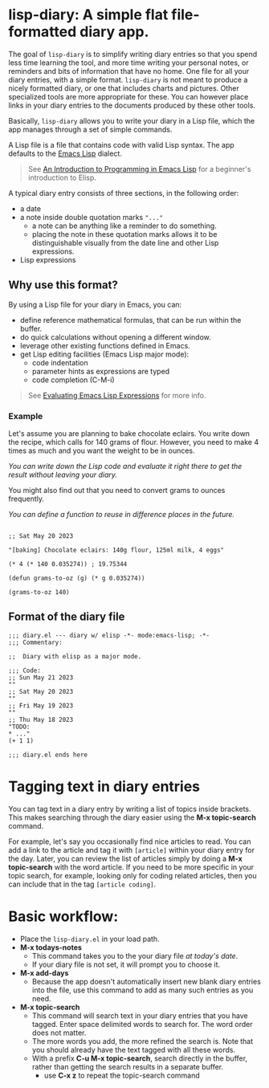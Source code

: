 # lisp-diary: A simple flat file-formatted diary app.

The goal of `lisp-diary` is to simplify writing diary entries so that you spend less time learning the tool, and more time writing your personal notes, or reminders and bits of information that have no home. One file for all your diary entries, with a simple format. `lisp-diary` is not meant to produce a nicely formatted diary, or one that includes charts and pictures. Other specialized tools are more appropriate for these. You can however place links in your diary entries to the documents produced by these other tools.

Basically, `lisp-diary` allows you to write your diary in a Lisp file, which the app manages through a set of simple commands. 

A Lisp file is a file that contains code with valid Lisp syntax. The app defaults to the [Emacs Lisp](https://en.wikipedia.org/wiki/Emacs_Lisp) dialect.

> See [An Introduction to Programming in Emacs Lisp](https://www.gnu.org/software/emacs/manual/html_node/eintr/index.html) for a beginner's introduction to Elisp.

A typical diary entry consists of three sections, in the following order:

  * a date
  * a note inside double quotation marks `"..."`
    * a note can be anything like a reminder to do something.
    * placing the note in these quotation marks allows it to be distinguishable visually from the date line and other Lisp expressions.
  * Lisp expressions

## Why use this format?

By using a Lisp file for your diary in Emacs, you can:

  * define reference mathematical formulas, that can be run within the buffer.
  * do quick calculations without opening a different window.
  * leverage other existing functions defined in Emacs.
  * get Lisp editing facilities (Emacs Lisp major mode):
    * code indentation
    * parameter hints as expressions are typed
    * code completion (C-M-i)

> See [Evaluating Emacs Lisp Expressions](https://www.gnu.org/software/emacs/manual/html_node/emacs/Lisp-Eval.html) for more info.

### Example ###

Let's assume you are planning to bake chocolate eclairs. You write down the recipe, which calls for 140 grams of flour. However, you need to make 4 times as much and you want the weight to be in ounces.

*You can write down the Lisp code and evaluate it right there to get the result without leaving your diary.*

You might also find out that you need to convert grams to ounces frequently.

*You can define a function to reuse in difference places in the future.*


```elisp

;; Sat May 20 2023

"[baking] Chocolate eclairs: 140g flour, 125ml milk, 4 eggs"

(* 4 (* 140 0.035274)) ; 19.75344

(defun grams-to-oz (g) (* g 0.035274))

(grams-to-oz 140)

```

## Format of the diary file


```elisp
;;; diary.el --- diary w/ elisp -*- mode:emacs-lisp; -*-
;;; Commentary:

;;  Diary with elisp as a major mode.

;;; Code:
;; Sun May 21 2023
""
;; Sat May 20 2023
""
;; Fri May 19 2023
""
;; Thu May 18 2023
"TODO:
* ..."
(+ 1 1)

;;; diary.el ends here
```

# Tagging text in diary entries

You can tag text in a diary entry by writing a list of topics inside brackets. This makes searching through the diary easier using the **M-x topic-search** command.

For example, let's say you occasionally find nice articles to read. You can add a link to the article and tag it with `[article]` within your diary entry for the day.
Later, you can review the list of articles simply by doing a **M-x topic-search** with the word article. If you need to be more specific in your topic search, for example, looking only for coding related articles, then you can include that in the tag `[article coding]`.

# Basic workflow: #

  * Place the `lisp-diary.el` in your load path.
  * **M-x todays-notes**
      * This command takes you to the your diary file _at today's date_.
      * If your diary file is not set, it will prompt you to choose it.
  * **M-x add-days**
    * Because the app doesn't automatically insert new blank diary entries into the file, use this command to add as many such entries as you need.
  * **M-x topic-search**
    * This command will search text in your diary entries that you have tagged. Enter space delimited words to search for. The word order does not matter.
    * The more words you add, the more refined the search is. Note that you should already have the text tagged with all these words.
    * With a prefix **C-u M-x topic-search**, search directly in the buffer, rather than getting the search results in a separate buffer.
      * use **C-x z** to repeat the topic-search command
